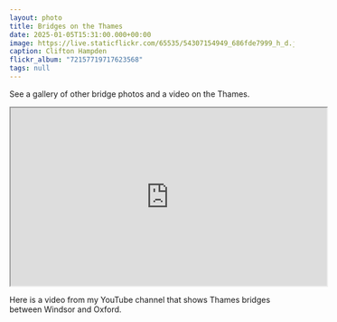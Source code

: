 ```yaml
---
layout: photo
title: Bridges on the Thames
date: 2025-01-05T15:31:00.000+00:00
image: https://live.staticflickr.com/65535/54307154949_686fde7999_h_d.jpg
caption: Clifton Hampden
flickr_album: "72157719717623568"
tags: null
---
```

See a gallery of other bridge photos and a video on the Thames.

<div class="video-box"><iframe width="560" height="315" src="https://www.youtube.com/embed/lC_SCysva5Y?rel=0" allow="accelerometer; autoplay; encrypted-media; gyroscope; picture-in-picture" allowfullscreen></iframe></div>

Here is a video from my YouTube channel that shows Thames bridges between Windsor and Oxford.
